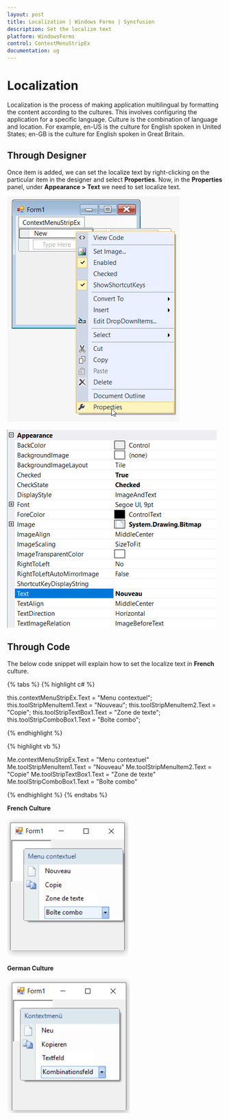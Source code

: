 ```yaml
---
layout: post
title: Localization | Windows Forms | Syncfusion
description: Set the localize text
platform: WindowsForms
control: ContextMenuStripEx
documentation: ug
---
```


# Localization

Localization is the process of making application multilingual by formatting the content according to the cultures. This involves configuring the application for a specific language. Culture is the combination of language and location. For example, en-US is the culture for English spoken in United States; en-GB is the culture for English spoken in Great Britain.

## Through Designer

Once item is added, we can set the localize text by right-clicking on the particular item in the designer and select **Properties**. Now, in the **Properties** panel, under **Appearance > Text** we need to set localize text.

![](Localization_Images/Properties.png)

![](Localization_Images/Properties1.png)

## Through Code

The below code snippet will explain how to set the localize text in **French** culture.

{% tabs %}
{% highlight c# %}

this.contextMenuStripEx.Text = "Menu contextuel";
this.toolStripMenuItem1.Text = "Nouveau";
this.toolStripMenuItem2.Text = "Copie";
this.toolStripTextBox1.Text = "Zone de texte";
this.toolStripComboBox1.Text = "Boîte combo";

{% endhighlight %}

{% highlight vb %}

Me.contextMenuStripEx.Text = "Menu contextuel"
Me.toolStripMenuItem1.Text = "Nouveau"
Me.toolStripMenuItem2.Text = "Copie"
Me.toolStripTextBox1.Text = "Zone de texte"
Me.toolStripComboBox1.Text = "Boîte combo"

{% endhighlight %}
{% endtabs %}

**French Culture**

![](Localization_Images/FR.png)

**German Culture**

![](Localization_Images/GE.png)
